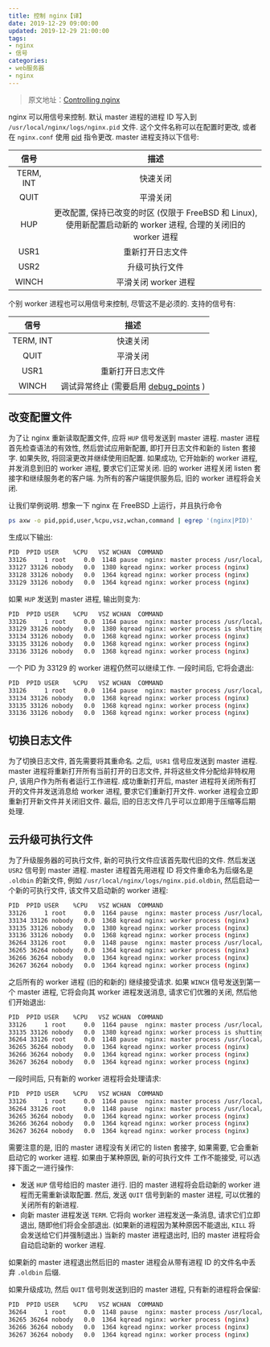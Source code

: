 ```yaml
---
title: 控制 nginx【译】
date: 2019-12-29 09:00:00
updated: 2019-12-29 21:00:00
tags:
- nginx
- 信号
categories:
- web服务器
- nginx
---
```


> 原文地址：[Controlling nginx](http://nginx.org/en/docs/control.html)

nginx 可以用信号来控制. 默认 master 进程的进程 ID 写入到 `/usr/local/nginx/logs/nginx.pid` 文件. 这个文件名称可以在配置时更改, 或者在 `nginx.conf` 使用 [pid](http://nginx.org/en/docs/ngx_core_module.html#pid) 指令更改. master 进程支持以下信号:

<!-- more -->

| 信号 | 描述 |
| :---: | :---: |
| TERM, INT | 快速关闭 |
| QUIT | 平滑关闭 |
| HUP | 更改配置, 保持已改变的时区 (仅限于 FreeBSD 和 Linux), 使用新配置启动新的 worker 进程, 合理的关闭旧的 worker 进程 |
| USR1 | 重新打开日志文件 |
| USR2 | 升级可执行文件 |
| WINCH | 平滑关闭 worker 进程 |


个别 worker 进程也可以用信号来控制, 尽管这不是必须的. 支持的信号有:

| 信号 | 描述 |
| :---: | :---: |
| TERM, INT | 快速关闭 |
| QUIT | 平滑关闭 |
| USR1 | 重新打开日志文件 |
| WINCH | 调试异常终止 (需要启用 [debug_points](http://nginx.org/en/docs/ngx_core_module.html#debug_points) ) |


<a name="971bdd34"></a>
## 改变配置文件

为了让 nginx 重新读取配置文件, 应将 `HUP` 信号发送到 master 进程. master 进程首先检查语法的有效性, 然后尝试应用新配置, 即打开日志文件和新的 listen 套接字. 如果失败, 将回滚更改并继续使用旧配置. 如果成功, 它开始新的 worker 进程, 并发消息到旧的 worker 进程, 要求它们正常关闭. 旧的 worker 进程关闭 listen 套接字和继续服务老的客户端. 为所有的客户端提供服务后, 旧的 worker 进程将会关闭.

让我们举例说明. 想象一下 nginx 在 FreeBSD 上运行，并且执行命令

```bash
ps axw -o pid,ppid,user,%cpu,vsz,wchan,command | egrep '(nginx|PID)'
```

生成以下输出:

```bash
PID  PPID USER    %CPU   VSZ WCHAN  COMMAND
33126     1 root     0.0  1148 pause  nginx: master process /usr/local/nginx/sbin/nginx
33127 33126 nobody   0.0  1380 kqread nginx: worker process (nginx)
33128 33126 nobody   0.0  1364 kqread nginx: worker process (nginx)
33129 33126 nobody   0.0  1364 kqread nginx: worker process (nginx)
```

如果 `HUP` 发送到 master 进程, 输出则变为:

```bash
PID  PPID USER    %CPU   VSZ WCHAN  COMMAND
33126     1 root     0.0  1164 pause  nginx: master process /usr/local/nginx/sbin/nginx
33129 33126 nobody   0.0  1380 kqread nginx: worker process is shutting down (nginx)
33134 33126 nobody   0.0  1368 kqread nginx: worker process (nginx)
33135 33126 nobody   0.0  1368 kqread nginx: worker process (nginx)
33136 33126 nobody   0.0  1368 kqread nginx: worker process (nginx)
```

一个 PID 为 33129 的 worker 进程仍然可以继续工作. 一段时间后, 它将会退出:

```bash
PID  PPID USER    %CPU   VSZ WCHAN  COMMAND
33126     1 root     0.0  1164 pause  nginx: master process /usr/local/nginx/sbin/nginx
33134 33126 nobody   0.0  1368 kqread nginx: worker process (nginx)
33135 33126 nobody   0.0  1368 kqread nginx: worker process (nginx)
33136 33126 nobody   0.0  1368 kqread nginx: worker process (nginx)
```

<a name="6bd59ffc"></a>
## 切换日志文件

为了切换日志文件, 首先需要将其重命名. 之后,  `USR1` 信号应发送到 master 进程. master 进程将重新打开所有当前打开的日志文件, 并将这些文件分配给非特权用户, 该用户作为所有者运行工作进程. 成功重新打开后, master 进程将关闭所有打开的文件并发送消息给 worker 进程, 要求它们重新打开文件. worker 进程会立即重新打开新文件并关闭旧文件. 最后, 旧的日志文件几乎可以立即用于压缩等后期处理.

<a name="5d87d4bd"></a>
## 云升级可执行文件

为了升级服务器的可执行文件, 新的可执行文件应该首先取代旧的文件. 然后发送 `USR2` 信号到 master 进程. master 进程首先用进程 ID 将文件重命名为后缀名是 `.oldbin` 的新文件, 例如 `/usr/local/nginx/logs/nginx.pid.oldbin`, 然后启动一个新的可执行文件, 该文件又启动新的 worker 进程:

```bash
PID  PPID USER    %CPU   VSZ WCHAN  COMMAND
33126     1 root     0.0  1164 pause  nginx: master process /usr/local/nginx/sbin/nginx
33134 33126 nobody   0.0  1368 kqread nginx: worker process (nginx)
33135 33126 nobody   0.0  1380 kqread nginx: worker process (nginx)
33136 33126 nobody   0.0  1368 kqread nginx: worker process (nginx)
36264 33126 root     0.0  1148 pause  nginx: master process /usr/local/nginx/sbin/nginx
36265 36264 nobody   0.0  1364 kqread nginx: worker process (nginx)
36266 36264 nobody   0.0  1364 kqread nginx: worker process (nginx)
36267 36264 nobody   0.0  1364 kqread nginx: worker process (nginx)
```

之后所有的 worker 进程 (旧的和新的) 继续接受请求. 如果 `WINCH` 信号发送到第一个 master 进程, 它将会向其 worker 进程发送消息, 请求它们优雅的关闭, 然后他们开始退出:

```bash
PID  PPID USER    %CPU   VSZ WCHAN  COMMAND
33126     1 root     0.0  1164 pause  nginx: master process /usr/local/nginx/sbin/nginx
33135 33126 nobody   0.0  1380 kqread nginx: worker process is shutting down (nginx)
36264 33126 root     0.0  1148 pause  nginx: master process /usr/local/nginx/sbin/nginx
36265 36264 nobody   0.0  1364 kqread nginx: worker process (nginx)
36266 36264 nobody   0.0  1364 kqread nginx: worker process (nginx)
36267 36264 nobody   0.0  1364 kqread nginx: worker process (nginx)
```

一段时间后, 只有新的 worker 进程将会处理请求:

```bash
PID  PPID USER    %CPU   VSZ WCHAN  COMMAND
33126     1 root     0.0  1164 pause  nginx: master process /usr/local/nginx/sbin/nginx
36264 33126 root     0.0  1148 pause  nginx: master process /usr/local/nginx/sbin/nginx
36265 36264 nobody   0.0  1364 kqread nginx: worker process (nginx)
36266 36264 nobody   0.0  1364 kqread nginx: worker process (nginx)
36267 36264 nobody   0.0  1364 kqread nginx: worker process (nginx)
```

需要注意的是, 旧的 master 进程没有关闭它的 listen 套接字, 如果需要, 它会重新启动它的 worker 进程. 如果由于某种原因, 新的可执行文件 工作不能接受, 可以选择下面之一进行操作:

- 发送 `HUP` 信号给旧的 master 进行. 旧的 master 进程将会启动新的 worker 进程而无需重新读取配置. 然后, 发送 `QUIT` 信号到新的 master 进程, 可以优雅的关闭所有的新进程.
- 向新 master 进程发送 `TERM`. 它将向 worker 进程发送一条消息, 请求它们立即退出, 随即他们将会全部退出. (如果新的进程因为某种原因不能退出, `KILL` 将会发送给它们并强制退出.) 当新的 master 进程退出时, 旧的 master 进程将会自动启动新的 worker 进程.

如果新的 master 进程退出然后旧的 master 进程会从带有进程 ID 的文件名中丢弃 `.oldbin` 后缀.

如果升级成功, 然后 `QUIT` 信号则发送到旧的 master 进程, 只有新的进程将会保留:

```bash
PID  PPID USER    %CPU   VSZ WCHAN  COMMAND
36264     1 root     0.0  1148 pause  nginx: master process /usr/local/nginx/sbin/nginx
36265 36264 nobody   0.0  1364 kqread nginx: worker process (nginx)
36266 36264 nobody   0.0  1364 kqread nginx: worker process (nginx)
36267 36264 nobody   0.0  1364 kqread nginx: worker process (nginx)
```
